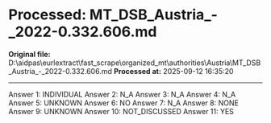 # Processed: MT_DSB_Austria_-_2022-0.332.606.md

**Original file:** D:\aidpas\eurlextract\fast_scrape\organized_mt\authorities\Austria\MT_DSB_Austria_-_2022-0.332.606.md
**Processed at:** 2025-09-12 16:35:20

---

Answer 1: INDIVIDUAL
Answer 2: N_A
Answer 3: N_A
Answer 4: N_A
Answer 5: UNKNOWN
Answer 6: NO
Answer 7: N_A
Answer 8: NONE
Answer 9: UNKNOWN
Answer 10: NOT_DISCUSSED
Answer 11: YES